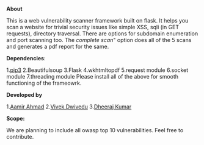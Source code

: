 **About**


This is a web vulnerability scanner framework built on flask. It helps you scan a website for trivial security issues like simple XSS, sqli (in GET requests), directory traversal.
There are options for subdomain enumeration and port scanning too. The *complete scan*" option does all of the 5 scans and generates a pdf report for the same.

**Dependencies**:


1.[pip3](https://pip.pypa.io/en/stable/installing/#) 
2.Beautifulsoup
3.Flask
4.wkhtmltopdf
5.request module
6.socket module
7.threading module
Please install all of the above for smooth functioning of the frameowrk.

**Developed by**


1.[Aamir Ahmad](https://github.com/sickwiz)
2.[Vivek Dwivedu](https://github.com/silent-devil)
3.[Dheeraj Kumar](https://github.com/padfoot0)

**Scope:**


We are planning to include all owasp top 10 vulnerabilities. Feel free to contribute.
